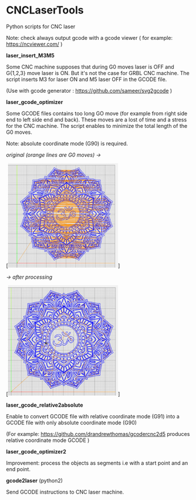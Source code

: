 # CNCLaserTools
Python scripts for CNC laser

Note: check always output gcode with a gcode viewer ( for example: https://ncviewer.com/ )

__laser_insert_M3M5__

Some CNC machine supposes that during G0 moves laser is OFF and G{1,2,3} move laser is ON. 
But it's not the case for GRBL CNC machine. The script inserts M3 for laser ON and M5 laser OFF in the GCODE file.

(Use with gcode generator : https://github.com/sameer/svg2gcode )

__laser_gcode_optimizer__

Some GCODE files contains too long GO move (for example from right side end to left side end and back). 
These moves are a lost of time and a stress for the CNC machine. The script enables to minimize the total length of the G0 moves.

Note: absolute coordinate mode (G90) is required.



_original (orange lines are G0 moves)  &rarr;_              

[<img src="https://github.com/tirfil/CNCLaserTools/blob/main/images/original.png" width="300"/>]

_&rarr; after processing_

[<img src="https://github.com/tirfil/CNCLaserTools/blob/main/images/laser_gcode_optimizer.png" width="300"/>]

__laser_gcode_relative2absolute__

Enable to convert GCODE file with relative coordinate mode (G91) into a GCODE file with only absolute coordinate mode (G90)

(For example: https://github.com/drandrewthomas/gcodercnc2d5 produces relative coordinate mode GCODE )

__laser_gcode_optimizer2__

Improvement: process the objects as segments i.e with a start point and an end point.

__gcode2laser__
(python2) 

Send GCODE instructions to CNC laser machine.
